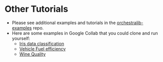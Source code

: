 # Other Tutorials

* Please see additional examples and tutorials in the [orchestralib-examples](https://github.com/orchestraml/orchestralib-examples) repo.
* Here are some examples in Google Collab that you could clone and run yourself:
  * [Iris data classification ](https://colab.research.google.com/drive/1HwWuOA1oPadWC8832w0oEtKqwUAVKsB\_?authuser=1#scrollTo=zi2DZml4P\_aY)
  * [Vehicle Fuel efficiency](https://colab.research.google.com/drive/1q2rzvYngxRPbhs750mDsdkKk9tPiQv1G?usp=sharing)
  * [Wine Quality](https://colab.research.google.com/drive/1XRSmZcjyhXapjMbCL50LvtVTEwaJ1mRh?usp=sharing)&#x20;
